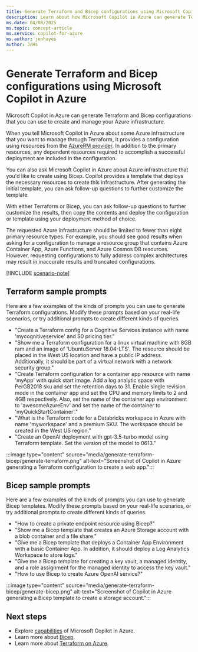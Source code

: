 ```yaml
---
title: Generate Terraform and Bicep configurations using Microsoft Copilot in Azure
description: Learn about how Microsoft Copilot in Azure can generate Terraform and Bicep configurations for you to use.
ms.date: 04/08/2025
ms.topic: concept-article
ms.service: copilot-for-azure
ms.author: jenhayes
author: JnHs
---
```


# Generate Terraform and Bicep configurations using Microsoft Copilot in Azure

Microsoft Copilot in Azure can generate Terraform and Bicep configurations that you can use to create and manage your Azure infrastructure.

When you tell Microsoft Copilot in Azure about some Azure infrastructure that you want to manage through Terraform, it provides a configuration using resources from the [AzureRM provider](https://registry.terraform.io/providers/hashicorp/azurerm/latest/docs). In addition to the primary resources, any dependent resources required to accomplish a successful deployment are included in the configuration.

You can also ask Microsoft Copilot in Azure about Azure infrastructure that you'd like to create using Bicep. Copilot provides a template that deploys the necessary resources to create this infrastructure. After generating the initial template, you can ask follow-up questions to further customize the template.

With either Terraform or Bicep, you can ask follow-up questions to further customize the results, then copy the contents and deploy the configuration or template using your deployment method of choice.

The requested Azure infrastructure should be limited to fewer than eight primary resource types. For example, you should see good results when asking for a configuration to manage a resource group that contains Azure Container App, Azure Functions, and Azure Cosmos DB resources. However, requesting configurations to fully address complex architectures may result in inaccurate results and truncated configurations.

[!INCLUDE [scenario-note](includes/scenario-note.md)]

## Terraform sample prompts

Here are a few examples of the kinds of prompts you can use to generate Terraform configurations. Modify these prompts based on your real-life scenarios, or try additional prompts to create different kinds of queries.

- "Create a Terraform config for a Cognitive Services instance with name 'mycognitiveservice' and S0 pricing tier."
- "Show me a Terraform configuration for a linux virtual machine with 8GB ram and an image of 'UbuntuServer 18.04-LTS'. The resource should be placed in the West US location and have a public IP address. Additionally, it should be part of a virtual network with a network security group."
- "Create Terraform configuration for a container app resource with name 'myApp' with quick start image. Add a log analytic space with PerGB2018 sku and set the retention days to 31. Enable single revision mode in the container app and set the CPU and memory limits to 2 and 4GB respectively. Also, set the name of the container app environment to 'awesomeAzureEnv' and set the name of the container to 'myQuickStartContainer'."
- "What is the Terraform code for a Databricks workspace in Azure with name 'myworkspace' and a premium SKU. The workspace should be created in the West US region."
- "Create an OpenAI deployment with gpt-3.5-turbo model using Terraform template. Set the version of the model to 0613."

:::image type="content" source="media/generate-terraform-bicep/generate-terraform.png" alt-text="Screenshot of Copilot in Azure generating a Terraform configuration to create a web app.":::

## Bicep sample prompts

Here are a few examples of the kinds of prompts you can use to generate Bicep templates. Modify these prompts based on your real-life scenarios, or try additional prompts to create different kinds of queries.

- "How to create a private endpoint resource using Bicep?"
- "Show me a Bicep template that creates an Azure Storage account with a blob container and a file share."
- "Give me a Bicep template that deploys a Container App Environment with a basic Container App. In addition, it should deploy a Log Analytics Workspace to store logs."
- "Give me a Bicep template for creating a key vault, a managed identity, and a role assignment for the managed identity to access the key vault."
- "How to use Bicep to create Azure OpenAI service?"

 :::image type="content" source="media/generate-terraform-bicep/generate-bicep.png" alt-text="Screenshot of Copilot in Azure generating a Bicep template to create a storage account.":::

## Next steps

- Explore [capabilities](capabilities.md) of Microsoft Copilot in Azure.
- Learn more about [Bicep](/azure/azure-resource-manager/bicep/overview?tabs=bicep).
- Learn more about [Terraform on Azure](/azure/developer/terraform/overview).
